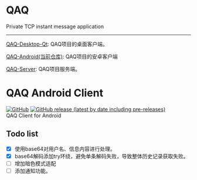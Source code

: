 # QAQ
Private TCP instant message application    

--------------------
[QAQ-Desktop-Qt](https://github.com/I-Info/QAQ-Desktop-Qt):
QAQ项目的桌面客户端。  

[QAQ-Android(当前仓库)](https://github.com/I-Info/QAQ-Android):
QAQ项目的安卓客户端

[QAQ-Server](https://github.com/lixiao189/QAQServer):
QAQ项目服务端。
# QAQ  Android Client
<a href="https://github.com/I-Info/QAQ-Android/blob/main/LICENSE"><img alt="GitHub" src="https://img.shields.io/github/license/I-Info/QAQ-Android?style=flat-square"></a>
<a href="https://github.com/I-Info/QAQ-Android/releases"><img alt="GitHub release (latest by date including pre-releases)" src="https://img.shields.io/github/v/release/I-Info/QAQ-Android?include_prereleases&style=flat-square"></a>               
QAQ Client for Android   

## Todo list     
- [x] 使用base64对用户名、信息内容进行处理。   
- [x] base64解码添加try环绕，避免单条解码失败，导致整体历史记录获取失败。    
- [ ] 增加暗色模式适配        
- [ ] 添加通知功能。     
